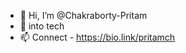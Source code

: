 - 👋 Hi, I’m @Chakraborty-Pritam
- 👀  into tech 
- 📫 Connect - https://bio.link/pritamch

<!---
Chakraborty-Pritam/Chakraborty-Pritam is a ✨ special ✨ repository because its `README.md` (this file) appears on your GitHub profile.
You can click the Preview link to take a look at your changes.
--->
